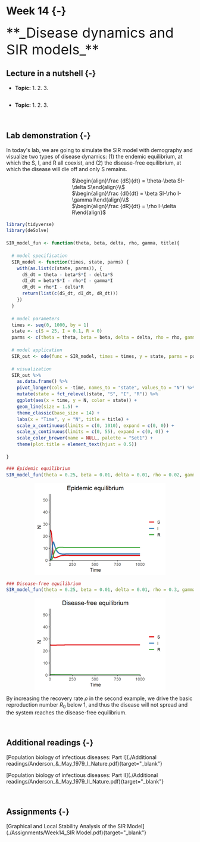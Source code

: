 

# Week 14 {-} 
<div style = "font-size: 28pt"> **_Disease dynamics and SIR models_**</div>

## Lecture in a nutshell {-}

* **Topic:**
    1. 
    2. 
    3. 
    
<div style="height:1px ;"><br></div>

* **Topic:**
    1. 
    2. 
    3.

<div style="height:1px ;"><br></div>    
<br>


## Lab demonstration {-}

In today's lab, we are going to simulate the SIR model with demography and visualize two types of disease dynamics: (1) the endemic equilibrium, at which the S, I, and R all coexist, and (2) the disease-free equilibrium, at which the disease will die off and only S remains.

<div style="margin-left: 35%;">$\begin{align}\frac {dS}{dt} = \theta-\beta SI-\delta S\end{align}\\$</div>
<div style="margin-left: 35%;">$\begin{align}\frac {dI}{dt} = \beta SI-\rho I-\gamma I\end{align}\\$</div>
<div style="margin-left: 35%; margin-bottom: 15px;">$\begin{align}\frac {dR}{dt} = \rho I-\delta R\end{align}$</div>


```r
library(tidyverse)
library(deSolve)

SIR_model_fun <- function(theta, beta, delta, rho, gamma, title){
  
  # model specification
  SIR_model <- function(times, state, parms) {
    with(as.list(c(state, parms)), {
      dS_dt = theta - beta*S*I - delta*S
      dI_dt = beta*S*I - rho*I - gamma*I 
      dR_dt = rho*I - delta*R
      return(list(c(dS_dt, dI_dt, dR_dt)))
    })
  }
  
  # model parameters
  times <- seq(0, 1000, by = 1)
  state <- c(S = 25, I = 0.1, R = 0)
  parms <- c(theta = theta, beta = beta, delta = delta, rho = rho, gamma = gamma)
  
  # model application
  SIR_out <- ode(func = SIR_model, times = times, y = state, parms = parms)
  
  # visualization
  SIR_out %>%
    as.data.frame() %>%
    pivot_longer(cols = -time, names_to = "state", values_to = "N") %>%
    mutate(state = fct_relevel(state, "S", "I", "R")) %>%
    ggplot(aes(x = time, y = N, color = state)) + 
    geom_line(size = 1.5) +
    theme_classic(base_size = 14) +
    labs(x = "Time", y = "N", title = title) +
    scale_x_continuous(limits = c(0, 1010), expand = c(0, 0)) +
    scale_y_continuous(limits = c(0, 55), expand = c(0, 0)) +
    scale_color_brewer(name = NULL, palette = "Set1") + 
    theme(plot.title = element_text(hjust = 0.5))
  
}
```


```r
### Epidemic equilibrium  
SIR_model_fun(theta = 0.25, beta = 0.01, delta = 0.01, rho = 0.02, gamma = 0.02, title = "Epidemic equilibrium")
```

<img src="14_Week_14_files/figure-html/unnamed-chunk-2-1.png" width="70%" style="display: block; margin: auto;" />

```r
### Disease-free equilibrium
SIR_model_fun(theta = 0.25, beta = 0.01, delta = 0.01, rho = 0.3, gamma = 0.02, title = "Disease-free equilibrium")
```

<img src="14_Week_14_files/figure-html/unnamed-chunk-2-2.png" width="70%" style="display: block; margin: auto;" />

By increasing the recovery rate $\rho$ in the second example, we drive the basic reproduction number $R_{0}$ below 1, and thus the disease will not spread and the system reaches the disease-free equilibrium.

<br>

## Additional readings {-}

[Population biology of infectious diseases: Part I](./Additional readings/Anderson_&_May_1979_I_Nature.pdf){target="_blank"}

[Population biology of infectious diseases: Part II](./Additional readings/Anderson_&_May_1979_II_Nature.pdf){target="_blank"}

<br>

## Assignments {-}

[Graphical and Local Stability Analysis of the SIR Model](./Assignments/Week14_SIR Model.pdf){target="_blank"}

<!-- [Suggested Solutions](./Assignments/Week14_SIR Model_with_Solutions.pdf){target="_blank"} -->






